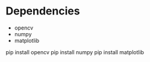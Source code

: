 # Dependencies
- opencv
- numpy
- matplotlib

pip install opencv
pip install numpy
pip install matplotlib
